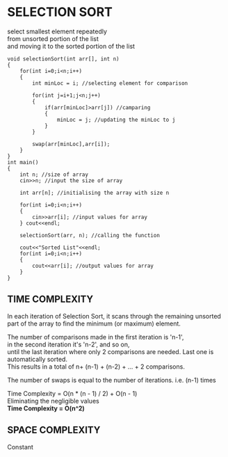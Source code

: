 # SELECTION SORT  

select smallest element repeatedly <br>
from unsorted portion of the list <br>
and moving it to the sorted portion of the list

```
void selectionSort(int arr[], int n)
{
    for(int i=0;i<n;i++)
    {
        int minLoc = i; //selecting element for comparison
        
        for(int j=i+1;j<n;j++)
        {
            if(arr[minLoc]>arr[j]) //camparing
            {
                minLoc = j; //updating the minLoc to j
            }
        }
        
        swap(arr[minLoc],arr[i]);
    }
}
int main()
{
    int n; //size of array
    cin>>n; //input the size of array
    
    int arr[n]; //initialising the array with size n
    
    for(int i=0;i<n;i++)
    {
        cin>>arr[i]; //input values for array
    } cout<<endl;
    
    selectionSort(arr, n); //calling the function
    
    cout<<"Sorted List"<<endl;
    for(int i=0;i<n;i++)
    {
        cout<<arr[i]; //output values for array
    }
}
```

## TIME COMPLEXITY

In each iteration of Selection Sort, it scans through the remaining unsorted part of the array to find the minimum (or maximum) element. 

The number of comparisons made in the first iteration is 'n-1', <br>
in the second iteration it's 'n-2', and so on, <br>
until the last iteration where only 2 comparisons are needed. Last one is automatically sorted. <br>
This results in a total of n+ (n-1) + (n-2) + ... + 2 comparisons.

The number of swaps is equal to the number of iterations. i.e. (n-1) times

Time Complexity = O(n * (n - 1) / 2) + O(n - 1) <br>
Eliminating the negligible values <br>
**Time Complexity = O(n^2)**

## SPACE COMPLEXITY 
Constant
